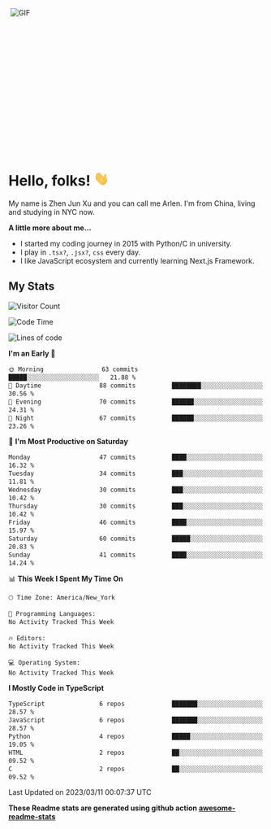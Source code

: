 <img align="right" alt="GIF" src="https://media.giphy.com/media/xUA7bdpLxQhsSQdyog/giphy.gif" width="500" height="320" />

# Hello, folks! <img src="https://raw.githubusercontent.com/arlenxuzj/arlenxuzj/master/assets/wave.gif" width="30px">

My name is Zhen Jun Xu and you can call me Arlen. I'm from China, living and studying in NYC now.

**A little more about me...**

 - I started my coding journey in 2015 with Python/C in university.
 - I play in `.tsx?`, `.jsx?`, `css` every day.
 - I like JavaScript ecosystem and currently learning Next.js Framework.

## My Stats

![Visitor Count](https://komarev.com/ghpvc/?username=arlenxuzj&color=blue&label=Profile+Views)

<!--START_SECTION:waka-->
![Code Time](http://img.shields.io/badge/Code%20Time-3%2C080%20hrs%2027%20mins-blue)

![Lines of code](https://img.shields.io/badge/From%20Hello%20World%20I%27ve%20Written-430.7%20thousand%20lines%20of%20code-blue)

**I'm an Early 🐤** 

```text
🌞 Morning                63 commits          █████░░░░░░░░░░░░░░░░░░░░   21.88 % 
🌆 Daytime                88 commits          ████████░░░░░░░░░░░░░░░░░   30.56 % 
🌃 Evening                70 commits          ██████░░░░░░░░░░░░░░░░░░░   24.31 % 
🌙 Night                  67 commits          ██████░░░░░░░░░░░░░░░░░░░   23.26 % 
```
📅 **I'm Most Productive on Saturday** 

```text
Monday                   47 commits          ████░░░░░░░░░░░░░░░░░░░░░   16.32 % 
Tuesday                  34 commits          ███░░░░░░░░░░░░░░░░░░░░░░   11.81 % 
Wednesday                30 commits          ███░░░░░░░░░░░░░░░░░░░░░░   10.42 % 
Thursday                 30 commits          ███░░░░░░░░░░░░░░░░░░░░░░   10.42 % 
Friday                   46 commits          ████░░░░░░░░░░░░░░░░░░░░░   15.97 % 
Saturday                 60 commits          █████░░░░░░░░░░░░░░░░░░░░   20.83 % 
Sunday                   41 commits          ████░░░░░░░░░░░░░░░░░░░░░   14.24 % 
```


📊 **This Week I Spent My Time On** 

```text
🕑︎ Time Zone: America/New_York

💬 Programming Languages: 
No Activity Tracked This Week

🔥 Editors: 
No Activity Tracked This Week

💻 Operating System: 
No Activity Tracked This Week
```

**I Mostly Code in TypeScript** 

```text
TypeScript               6 repos             ███████░░░░░░░░░░░░░░░░░░   28.57 % 
JavaScript               6 repos             ███████░░░░░░░░░░░░░░░░░░   28.57 % 
Python                   4 repos             █████░░░░░░░░░░░░░░░░░░░░   19.05 % 
HTML                     2 repos             ██░░░░░░░░░░░░░░░░░░░░░░░   09.52 % 
C                        2 repos             ██░░░░░░░░░░░░░░░░░░░░░░░   09.52 % 
```




 Last Updated on 2023/03/11 00:07:37 UTC
<!--END_SECTION:waka-->

**These Readme stats are generated using github action [awesome-readme-stats](https://github.com/anmol098/waka-readme-stats)**

